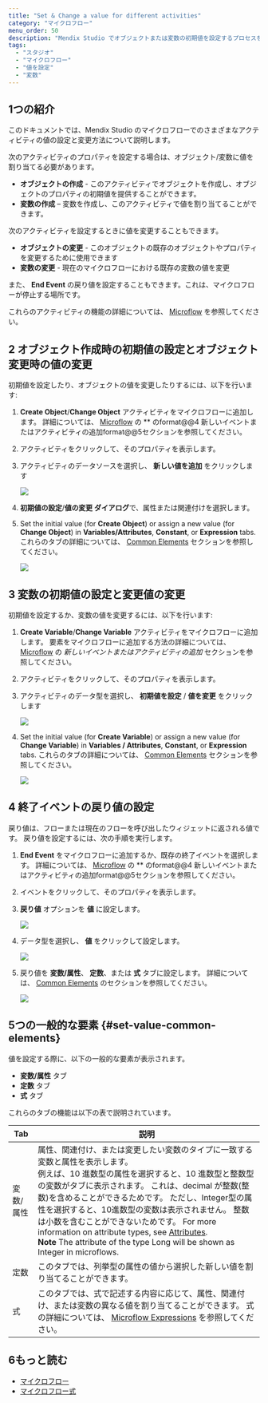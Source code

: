 ```yaml
---
title: "Set & Change a value for different activities"
category: "マイクロフロー"
menu_order: 50
description: "Mendix Studio でオブジェクトまたは変数の初期値を設定するプロセスを説明します。"
tags:
  - "スタジオ"
  - "マイクロフロー"
  - "値を設定"
  - "変数"
---
```


## 1つの紹介

このドキュメントでは、Mendix Studio のマイクロフローでのさまざまなアクティビティの値の設定と変更方法について説明します。

次のアクティビティのプロパティを設定する場合は、オブジェクト/変数に値を割り当てる必要があります。

* **オブジェクトの作成** - このアクティビティでオブジェクトを作成し、オブジェクトのプロパティの初期値を提供することができます。
* **変数の作成** – 変数を作成し、このアクティビティで値を割り当てることができます。

次のアクティビティを設定するときに値を変更することもできます。

* **オブジェクトの変更** - このオブジェクトの既存のオブジェクトやプロパティを変更するために使用できます
* **変数の変更** - 現在のマイクロフローにおける既存の変数の値を変更

また、 **End Event** の戻り値を設定することもできます。これは、マイクロフローが停止する場所です。

これらのアクティビティの機能の詳細については、 [Microflow](microflows) を参照してください。

## 2 オブジェクト作成時の初期値の設定とオブジェクト変更時の値の変更

 初期値を設定したり、オブジェクトの値を変更したりするには、以下を行います:

1. **Create Object**/**Change Object** アクティビティをマイクロフローに追加します。 詳細については、 [Microflow](microflows#add-elements) の ** のformat@@4 新しいイベントまたはアクティビティの追加format@@5セクションを参照してください。
2. アクティビティをクリックして、そのプロパティを表示します。
3.  アクティビティのデータソースを選択し、 **新しい値を追加** をクリックします

    ![](attachments/microflows-setting-and-changing-value/add-new-value.png)

4. **初期値の設定**/**値の変更 ダイアログ**で、属性または関連付けを選択します。
5.  Set the initial value (for **Create Object**) or assign a new value (for **Change Object**) in **Variables/Attributes**, **Constant**, or **Expression** tabs.  これらのタブの詳細については、 [Common Elements](#set-value-common-elements) セクションを参照してください。

    ![](attachments/microflows-setting-and-changing-value/set-initial-value-object-dialog.png)

## 3 変数の初期値の設定と変更値の変更

初期値を設定するか、変数の値を変更するには、以下を行います:

1. **Create Variable**/**Change Variable** アクティビティをマイクロフローに追加します。 要素をマイクロフローに追加する方法の詳細については、 [Microflow](microflows#add-elements) の *新しいイベントまたはアクティビティの追加* セクションを参照してください。
2. アクティビティをクリックして、そのプロパティを表示します。
3.  アクティビティのデータ型を選択し、 **初期値を設定** / **値を変更** をクリックします

    ![](attachments/microflows-setting-and-changing-value/set-initial-value-var.png)

4.  Set the initial value (for **Create Variable**) or assign a new value (for **Change Variable**) in **Variables / Attributes**, **Constant**, or **Expression** tabs.  これらのタブの詳細については、 [Common Elements](#set-value-common-elements) セクションを参照してください。

    ![](attachments/microflows-setting-and-changing-value/change-value-var-dialog.png)

## 4 終了イベントの戻り値の設定

戻り値は、フローまたは現在のフローを呼び出したウィジェットに返される値です。 戻り値を設定するには、次の手順を実行します。

1. **End Event** をマイクロフローに追加するか、既存の終了イベントを選択します。 詳細については、 [Microflow](microflows#add-elements) の ** のformat@@4 新しいイベントまたはアクティビティの追加format@@5セクションを参照してください。
2. イベントをクリックして、そのプロパティを表示します。
3.  **戻り値** オプションを **値** に設定します。

    ![](attachments/microflows-setting-and-changing-value/end-event-returns-value-setting.png)

4.  データ型を選択し、 **値** をクリックして設定します。

    ![](attachments/microflows-setting-and-changing-value/configure-return-value.png)

5.  戻り値を **変数/属性**、 **定数**、または **式** タブに設定します。 詳細については、 [Common Elements](#set-value-common-elements) のセクションを参照してください。

    ![](attachments/microflows-setting-and-changing-value/configure-retuen-value-dialog.png)

## 5つの一般的な要素 {#set-value-common-elements}

値を設定する際に、以下の一般的な要素が表示されます。

* **変数/属性** タブ
* **定数** タブ
* **式** タブ

これらのタブの機能は以下の表で説明されています。

| Tab   | 説明                                                                                                                                                                                                                                                                                                                                                                                |
| ----- | --------------------------------------------------------------------------------------------------------------------------------------------------------------------------------------------------------------------------------------------------------------------------------------------------------------------------------------------------------------------------------- |
| 変数/属性 | 属性、関連付け、または変更したい変数のタイプに一致する変数と属性を表示します。 <br />例えば、10 進数型の属性を選択すると、10 進数型と整数型の変数がタブに表示されます。 これは、decimal が整数(整数)を含めることができるためです。 ただし、Integer型の属性を選択すると、10進数型の変数は表示されません。 整数は小数を含むことができないためです。  For more information on attribute types, see [Attributes](domain-models-attributes).<br />**Note** The attribute of the type Long will be shown as Integer in microflows. |
| 定数    | このタブでは、列挙型の属性の値から選択した新しい値を割り当てることができます。                                                                                                                                                                                                                                                                                                                                           |
| 式     | このタブでは、式で記述する内容に応じて、属性、関連付け、または変数の異なる値を割り当てることができます。 式の詳細については、 [Microflow Expressions](microflows-expressions) を参照してください。                                                                                                                                                                                                                                                        |

## 6もっと読む

* [マイクロフロー](マイクロフロー)
* [マイクロフロー式](microflows-expressions)

